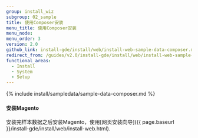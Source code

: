 ```yaml
---
group: install_wiz
subgroup: 02_sample
title: 使用Composer安装
menu_title: 使用Composer安装
menu_node:
menu_order: 3
version: 2.0
github_link: install-gde/install/web/install-web-sample-data-composer.md
redirect_from: /guides/v2.0/install-gde/install/web/install-web-sample-data-cli.html
functional_areas:
  - Install
  - System
  - Setup
---
```


{% include install/sampledata/sample-data-composer.md %}

#### 安装Magento
安装完样本数据之后安装Magento，使用[网页安装向导]({{ page.baseurl }}/install-gde/install/web/install-web.html).
